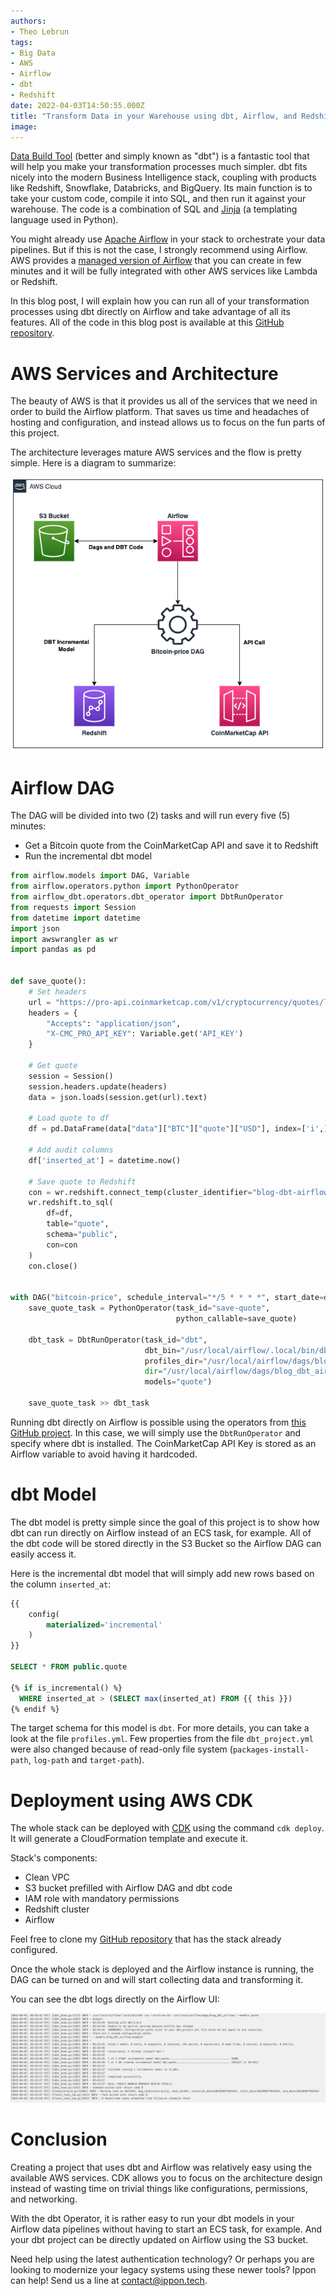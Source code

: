 ```yaml
---
authors:
- Theo Lebrun
tags:
- Big Data
- AWS
- Airflow
- dbt
- Redshift
date: 2022-04-03T14:50:55.000Z
title: "Transform Data in your Warehouse using dbt, Airflow, and Redshift"
image: 
---
```


[Data Build Tool](https://www.getdbt.com/) (better and simply known as "dbt") is a fantastic tool that will help you make your transformation processes much simpler. dbt fits nicely into the modern Business Intelligence stack, coupling with products like Redshift, Snowflake, Databricks, and BigQuery. Its main function is to take your custom code, compile it into SQL, and then run it against your warehouse. The code is a combination of SQL and [Jinja](https://palletsprojects.com/p/jinja/) (a templating language used in Python).

You might already use [Apache Airflow](https://airflow.apache.org/) in your stack to orchestrate your data pipelines. But if this is not the case, I strongly recommend using Airflow. AWS provides a [managed version of Airflow](https://aws.amazon.com/managed-workflows-for-apache-airflow/) that you can create in few minutes and it will be fully integrated with other AWS services like Lambda or Redshift.

In this blog post, I will explain how you can run all of your transformation processes using dbt directly on Airflow and take advantage of all its features. All of the code in this blog post is available at this [GitHub repository](https://github.com/Falydoor/blog-dbt-airflow).

# AWS Services and Architecture

The beauty of AWS is that it provides us all of the services that we need in order to build the Airflow platform. That saves us time and headaches of hosting and configuration, and instead allows us to focus on the fun parts of this project.

The architecture leverages mature AWS services and the flow is pretty simple. Here is a diagram to summarize:

![](https://raw.githubusercontent.com/ippontech/blog-usa/master/images/2022/04/dbt-airflow-diagram.png)

# Airflow DAG

The DAG will be divided into two (2) tasks and will run every five (5) minutes:
- Get a Bitcoin quote from the CoinMarketCap API and save it to Redshift
- Run the incremental dbt model

```python
from airflow.models import DAG, Variable
from airflow.operators.python import PythonOperator
from airflow_dbt.operators.dbt_operator import DbtRunOperator
from requests import Session
from datetime import datetime
import json
import awswrangler as wr
import pandas as pd


def save_quote():
    # Set headers
    url = "https://pro-api.coinmarketcap.com/v1/cryptocurrency/quotes/latest?symbol=BTC"
    headers = {
        "Accepts": "application/json",
        "X-CMC_PRO_API_KEY": Variable.get('API_KEY')
    }

    # Get quote
    session = Session()
    session.headers.update(headers)
    data = json.loads(session.get(url).text)

    # Load quote to df
    df = pd.DataFrame(data["data"]["BTC"]["quote"]["USD"], index=['i',])

    # Add audit columns
    df['inserted_at'] = datetime.now()

    # Save quote to Redshift
    con = wr.redshift.connect_temp(cluster_identifier="blog-dbt-airflow", user="awsuser", database="dev", auto_create=False)
    wr.redshift.to_sql(
        df=df,
        table="quote",
        schema="public",
        con=con
    )
    con.close()


with DAG("bitcoin-price", schedule_interval="*/5 * * * *", start_date=datetime(2022, 4, 5), catchup=False) as dag:
    save_quote_task = PythonOperator(task_id="save-quote",
                                     python_callable=save_quote)

    dbt_task = DbtRunOperator(task_id="dbt",
                              dbt_bin="/usr/local/airflow/.local/bin/dbt",
                              profiles_dir="/usr/local/airflow/dags/blog_dbt_airflow/",
                              dir="/usr/local/airflow/dags/blog_dbt_airflow/",
                              models="quote")

    save_quote_task >> dbt_task
```

Running dbt directly on Airflow is possible using the operators from [this GitHub project](https://github.com/gocardless/airflow-dbt). In this case, we will simply use the `DbtRunOperator` and specify where dbt is installed. The CoinMarketCap API Key is stored as an Airflow variable to avoid having it hardcoded.

# dbt Model

The dbt model is pretty simple since the goal of this project is to show how dbt can run directly on Airflow instead of an ECS task, for example. All of the dbt code will be stored directly in the S3 Bucket so the Airflow DAG can easily access it.

Here is the incremental dbt model that will simply add new rows based on the column `inserted_at`:

```sql
{{
    config(
        materialized='incremental'
    )
}}

SELECT * FROM public.quote

{% if is_incremental() %}
  WHERE inserted_at > (SELECT max(inserted_at) FROM {{ this }})
{% endif %}
```

The target schema for this model is `dbt`. For more details, you can take a look at the file `profiles.yml`. Few properties from the file `dbt_project.yml` were also changed because of read-only file system (`packages-install-path`, `log-path` and `target-path`).

# Deployment using AWS CDK

The whole stack can be deployed with [CDK](https://aws.amazon.com/cdk/) using the command `cdk deploy`. It will generate a CloudFormation template and execute it.

Stack's components:
- Clean VPC
- S3 bucket prefilled with Airflow DAG and dbt code
- IAM role with mandatory permissions
- Redshift cluster
- Airflow

Feel free to clone my [GitHub repository](https://github.com/Falydoor/blog-dbt-airflow) that has the stack already configured.

Once the whole stack is deployed and the Airflow instance is running, the DAG can be turned on and will start collecting data and transforming it.

You can see the dbt logs directly on the Airflow UI:

![](https://raw.githubusercontent.com/ippontech/blog-usa/master/images/2022/04/dbt-airflow-logs.png)

# Conclusion

Creating a project that uses dbt and Airflow was relatively easy using the available AWS services. CDK allows you to focus on the architecture design instead of wasting time on trivial things like configurations, permissions, and networking.

With the dbt Operator, it is rather easy to run your dbt models in your Airflow data pipelines without having to start an ECS task, for example. And your dbt project can be directly updated on Airflow using the S3 bucket.

Need help using the latest authentication technology? Or perhaps you are looking to modernize your legacy systems using these newer tools? Ippon can help! Send us a line at [contact@ippon.tech](mailto:contact@ippon.tech).
